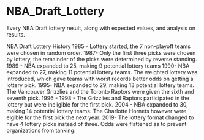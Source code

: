 # NBA_Draft_Lottery
Every NBA Draft lottery result, along with expected values, and analysis on results.

NBA Draft Lottery History
1985 - Lottery started, the 7 non-playoff teams were chosen in random order.
1987- Only the first three picks were chosen by lottery, the remainder of the picks were determined by reverse standing. 
1989 - NBA expanded to 25, making 9 potential lottery teams
1990- NBA expanded to 27, making 11 potential lottery teams. The weighted lottery was introduced, which gave teams with worst records better odds on getting a lottery pick.
1995- NBA expanded to 29, making 13 potential lottery teams. The Vancouver Grizzlies and the Toronto Raptors were given the sixth and seventh pick.
1996 - 1998 - The Grizzlies and Raptors participated in the lottery but were ineligible for the first pick.
2004 - NBA expanded to 30, making 14 potential lottery teams. The Charlotte Hornets however were elgible for the first pick the next year.
2019- The lottery format changed to have 4 lottery picks instead of three. Odds were flattened as to prevent organizations from tanking.
